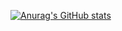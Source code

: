 [![Anurag's GitHub stats](https://github-readme-stats.vercel.app/api?username=Goddeun&show_icons=true&theme=tokyonight&locale=kr)](https://github.com/anuraghazra/github-readme-stats)